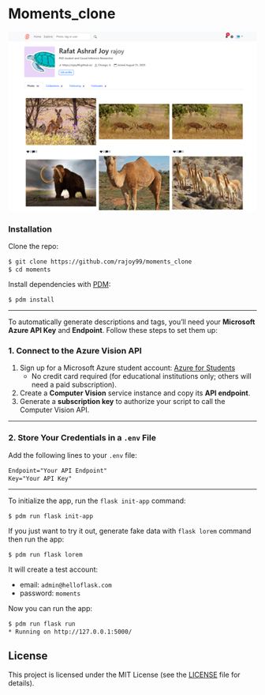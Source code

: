 # Moments_clone


![Screenshot](demo_mine.png)


### Installation

Clone the repo:

```
$ git clone https://github.com/rajoy99/moments_clone
$ cd moments
```
Install dependencies with [PDM](https://pdm.fming.dev):

```
$ pdm install
```



---
To automatically generate descriptions and tags, you’ll need your **Microsoft Azure API Key** and **Endpoint**. Follow these steps to set them up:
### 1. Connect to the Azure Vision API

1. Sign up for a Microsoft Azure student account: [Azure for Students](https://azure.microsoft.com/en-us/free/students/)  
   - No credit card required (for educational institutions only; others will need a paid subscription).  
2. Create a **Computer Vision** service instance and copy its **API endpoint**.  
3. Generate a **subscription key** to authorize your script to call the Computer Vision API.  

---

### 2. Store Your Credentials in a `.env` File

Add the following lines to your `.env` file:

```env
Endpoint="Your API Endpoint"
Key="Your API Key"

```
---

To initialize the app, run the `flask init-app` command:

```
$ pdm run flask init-app
```

If you just want to try it out, generate fake data with `flask lorem` command then run the app:

```
$ pdm run flask lorem
```

It will create a test account:

* email: `admin@helloflask.com`
* password: `moments`

Now you can run the app:

```
$ pdm run flask run
* Running on http://127.0.0.1:5000/
```

## License

This project is licensed under the MIT License (see the
[LICENSE](LICENSE) file for details).
